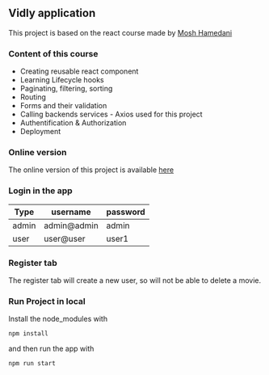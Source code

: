 ## Vidly application

This project is based on the react course made by [Mosh Hamedani](https://codewithmosh.com/p/mastering-react)

### Content of this course

* Creating reusable react component
* Learning Lifecycle hooks
* Paginating, filtering, sorting
* Routing
* Forms and their validation
* Calling backends services - Axios used for this project
* Authentification & Authorization
* Deployment

### Online version

The online version of this project is available [here](https://vidly-movies.herokuapp.com)

### Login in the app

| Type          | username      | password  |
| ------------- | ------------- | --------- |
| admin         | admin@admin   | admin     |
| user          | user@user     | user1     |


### Register tab

The register tab will create a new user, so will not be able to delete a movie.

### Run Project in local

Install the node_modules with 
```
npm install
```

and then run the app with 
```
npm run start
```